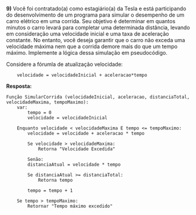 **9)** Você foi contratado(a) como estagiário(a) da Tesla e está participando do desenvolvimento de um programa para simular o desempenho de um carro elétrico em uma corrida. Seu objetivo é determinar em quantos minutos o carro levará para completar uma determinada distância, levando em consideração uma velocidade inicial e uma taxa de aceleração constante. No entanto, você deseja garantir que o carro não exceda uma velocidade máxima nem que a corrida demore mais do que um tempo máximo. Implemente a lógica dessa simulação em pseudocódigo.

Considere a fórumla de atualização velocidade:
```
    velocidade = velocidadeInicial + aceleracao*tempo
```

**Resposta:**
```
Função SimularCorrida (velocidadeInicial, aceleracao, distanciaTotal, velocidadeMaxima, tempoMaximo):
    var:
        tempo = 0
        velocidade = velocidadeInicial

    Enquanto velocidade < velocidadeMaxima E tempo <= tempoMaximo:
        velocidade = velocidade + aceleracao * tempo

        Se velocidade > velocidadeMaxima:
            Retorna "Velocidade Excedida"
        
        Senão:
        distanciaAtual = velocidade * tempo

        Se distanciaAtual >= distanciaTotal:
            Retorna tempo
    
        tempo = tempo + 1

    Se tempo > tempoMaximo:
        Retornar "Tempo máximo excedido"
    

    
```
